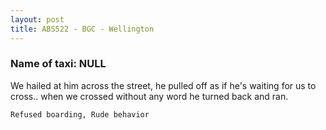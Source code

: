 ```yaml
---
layout: post
title: ABS522 - BGC - Wellington
---
```


### Name of taxi: NULL

We hailed at him across the street, he pulled off as if he's waiting for us to cross.. when we crossed without any word he turned back and ran.

```Refused boarding, Rude behavior```
